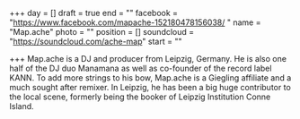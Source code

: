 +++
day = []
draft = true
end = ""
facebook = "https://www.facebook.com/mapache-152180478156038/ "
name = "Map.ache"
photo = ""
position = []
soundcloud = "https://soundcloud.com/ache-map"
start = ""

+++
Map.ache is a DJ and producer from Leipzig, Germany. He is also one half of the DJ duo Manamana as well as co-founder of the record label KANN. To add more strings to his bow, Map.ache is a Giegling affiliate and a much sought after remixer. In Leipzig, he has been a big huge contributor to the local scene, formerly being the booker of Leipzig Institution Conne Island.